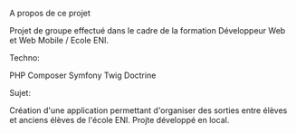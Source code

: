 A propos de ce projet

Projet de groupe effectué dans le cadre de la formation Développeur Web et Web Mobile / Ecole ENI.

Techno:

PHP
  Composer
  Symfony
    Twig
    Doctrine

Sujet:

Création d'une application permettant d'organiser des sorties entre élèves et anciens élèves de l'école ENI. 
Projte développé en local.
